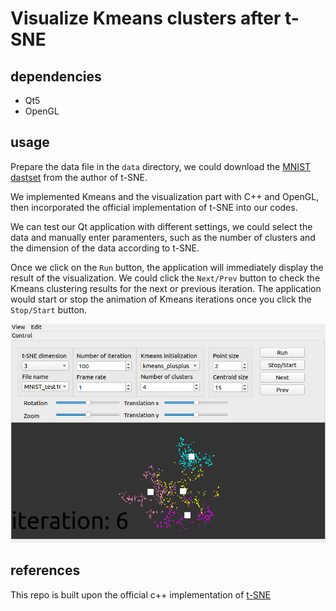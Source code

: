 # Visualize Kmeans clusters after t-SNE

## dependencies
* Qt5
* OpenGL

## usage
Prepare the data file in the `data` directory, we could download the [MNIST dastset](https://lvdmaaten.github.io/tsne/code/mnist.zip) from the author of t-SNE.

We implemented Kmeans and the visualization part with C++ and OpenGL, then incorporated the official implementation of t-SNE into our codes.

We can test our Qt application with different settings, we could select the data and manually enter paramenters, such as the number of clusters and the dimension of the data according to t-SNE.

Once we click on the `Run` button, the application will immediately display the result of the visualization. We could click the `Next/Prev` button to check the Kmeans clustering results for the next or previous iteration. The application would start or stop the animation of Kmeans iterations once you click the `Stop/Start` button.

![result](fig/featured.png)

## references
This repo is built upon the official c++ implementation of [t-SNE](https://github.com/lvdmaaten/bhtsne/)